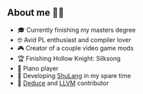 ## About me 🎷🐛
- 🎓 Currently finishing my masters degree
- 🤓 Avid PL enthusiast and compiler lover
- 🎮 Creator of a couple video game mods
- 🏆 Finishing Hollow Knight: Silksong
- 🎹 Piano player
- 📝  Developing [ShuLang](https://github.com/Temperz87/ShuLang) in my spare time
- 🎉 [Deduce](https://github.com/jsiek/deduce) and [LLVM](https://github.com/llvm/llvm-project) contributor 
